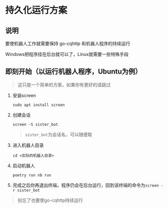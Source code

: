 # 持久化运行方案

## 说明

要使机器人工作就需要保持 go-cqhttp 和机器人程序的持续运行

Windows把程序挂在后台就可以了，Linux就需要一些特殊手段

## 即刻开始（以运行机器人程序，Ubuntu为例）

> 这只是一个简单的方案，如果你有更好的请跳过

1. 安装screen

   ```
   sudo apt install screen
   ```

2. 创建会话
   
   ```
   screen -S sister_bot
   ```
   
   > `sister_bot`为会话名，可以随便取
   
3. 进入机器人目录

   ```
   cd <实际的机器人目录>
   ```

4. 启动机器人
   ```
   poetry run nb run
   ```

5. 完成之后你再退出终端，程序仍会在后台运行，回到该终端的命令为`screen -r sister_bot`

> 别忘了也要使go-cqhttp持续运行

